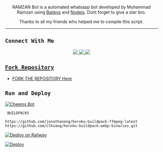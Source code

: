 



<p align="center">
RAMZAN Bot is a automated whatsapp bot developed by Muhammad Ramzan using <a href="https://github.com/adiwajshing/Baileys" target="_blank">Baileys</a> and <a href="https://github.com/nodejs" target="_blank">Nodejs</a>. Dont forget to give a star bro.
</p>

<p align="center">
Thanks️ to all my friends who helped me to compile this script.

---

## ```Connect With Me```
<p align="center">
<a href="https://wa.me/923437876240"><img src="https://img.shields.io/badge/WhatsApp-25D366?style=for-the-badge&logo=whatsapp&logoColor=white" />
<a href="https://chat.whatsapp.com/"><img src="https://img.shields.io/badge/WhatsApp Group-25D366?style=for-the-badge&logo=whatsapp&logoColor=white" />
<a href="https://youtube.com/@M_Ramzan_Shakir"><img src="https://img.shields.io/badge/YouTube Channel-ff0000?style=for-the-badge&logo=youtube&logoColor=ff000000&link=https://youtube.com/@M_Ramzan_Shakir" /><br>
</p>


## ```Fork Repository```

- FORK THE REPOSITORY [Here](https://github.com/M-Ramzan-Shakir/RamzanBot/fork)

## ```Run and Deploy```
[![Cheems Bot](https://repl.it/badge/github/quiec/whatsasena)](https://replit.com/@DGXeon/Cheems-Bot-Multi-Device-Qr-Code-Generator?output%20only=1&lite=1#index.js)

 ` BUILDPACKS`

```
https://github.com/jonathanong/heroku-buildpack-ffmpeg-latest
https://github.com/clhuang/heroku-buildpack-webp-binaries.git
```

[![Deploy on Railway](https://railway.app/button.svg)](https://railway.app/new/template?template=https%3A%2F%2Fgithub.com%2FDGXeon%2FCheemsBot-MD6)

[![Deploy](https://www.herokucdn.com/deploy/button.svg)](https://heroku.com/deploy?template=https://github.com/DGXeon/CheemsBot-MD6/)

